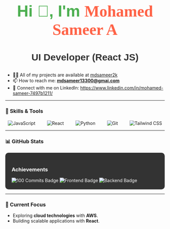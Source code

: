 <h1 align="center" style="font-size: 50px; color: #4CAF50; font-family: 'Arial', sans-serif;">Hi 👋, I'm <span style="font-family: 'Brush Script MT', cursive; color: #FF6347;">Mohamed Sameer A</span></h1>
<h3 align="center" style="font-size: 30px; font-family: 'Arial', sans-serif; color: #333;">UI Developer (React JS)</h3>

- 👨‍💻 All of my projects are available at [mdsameer2k](https://github.com/mdsameer2k?tab=repositories)
- 📫 How to reach me: **mdsameer13300@gmai.com**
- 💼 Connect with me on LinkedIn: https://www.linkedin.com/in/mohamed-sameer-7497b1211/

---

### 🚀 Skills & Tools

<div style="display: flex; justify-content: space-around; flex-wrap: wrap; gap: 20px; margin-top: 20px;">

  <img src="https://img.shields.io/badge/JavaScript-ES6+-F7DF1E?style=flat&logo=javascript&logoColor=black" alt="JavaScript" />
  <img src="https://img.shields.io/badge/React-ReactJS-61DAFB?style=flat&logo=react&logoColor=black" alt="React" />
  <img src="https://img.shields.io/badge/Python-3.x-3776AB?style=flat&logo=python&logoColor=white" alt="Python" />
  <img src="https://img.shields.io/badge/Git-2.x-F05032?style=flat&logo=git&logoColor=white" alt="Git" />
  <img src="https://img.shields.io/badge/Tailwind_CSS-2.x-38B2AC?style=flat&logo=tailwindcss&logoColor=white" alt="Tailwind CSS" />
  
</div>

---

### 📊 GitHub Stats

<div style="display: flex; justify-content: space-around; flex-wrap: wrap; gap: 20px; margin-top: 20px;">

 <div style="flex: 1; min-width: 300px; background-color: #333; color: white; padding: 20px; border-radius: 10px;">
    <h3>Achievements</h3>
    <img src="https://img.shields.io/badge/100%20Commits-Completed-brightgreen" alt="100 Commits Badge" />
    <img src="https://img.shields.io/badge/Frontend%20Development-ReactJS%20and%20TailwindCSS-61DAFB?style=flat&logo=react&logoColor=white" alt="Frontend Badge" />
    <img src="https://img.shields.io/badge/Backend%20Development-Python-3776AB?style=flat&logo=python&logoColor=white" alt="Backend Badge" />
  </div>
</div>

---

### 🌱 Current Focus

- Exploring **cloud technologies** with **AWS**.
- Building scalable applications with **React**.
